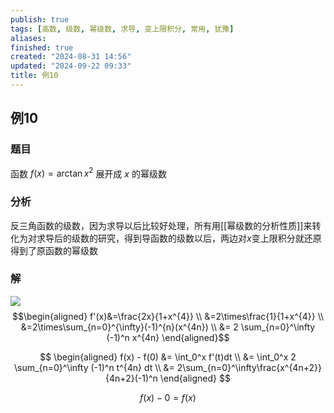 ```yaml
---
publish: true
tags: [高数, 级数, 幂级数, 求导, 变上限积分, 常用, 犹豫]
aliases: 
finished: true
created: "2024-08-31 14:56"
updated: "2024-09-22 09:33"
title: 例10
---
```

## 例10 

### 题目 
函数 $f(x) = \arctan x^2$ 展开成 $x$ 的幂级数
### 分析 
反三角函数的级数，因为求导以后比较好处理，所有用[[幂级数的分析性质]]来转化为对求导后的级数的研究，得到导函数的级数以后，两边对$x$变上限积分就还原得到了原函数的幂级数
### 解 
![](https://img.hwenyi.live/202405201726337.webp)
$$\begin{aligned}
f'(x)&=\frac{2x}{1+x^{4}} \\
&=2\times\frac{1}{1+x^{4}} \\
&=2\times\sum_{n=0}^{\infty}(-1)^{n}(x^{4n}) \\
&= 2 \sum_{n=0}^\infty (-1)^n x^{4n}
\end{aligned}$$

$$
\begin{aligned}
f(x) - f(0) &= \int_0^x f'(t)dt \\
&= \int_0^x 2 \sum_{n=0}^\infty (-1)^n t^{4n} dt \\
&= 2\sum_{n=0}^\infty\frac{x^{4n+2}}{4n+2}(-1)^n
\end{aligned}
$$

$$
f(x) - 0 = f(x) 
$$




